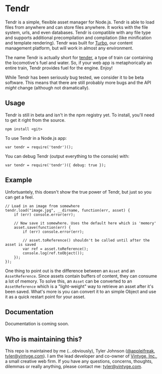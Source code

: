 # Tendr

Tendr is a simple, flexible asset manager for Node.js. Tendr is able to load files from anywhere and can store files anywhere. It works with the file system, urls, and even databases. Tendr is compatible with any file type and supports additional precompilation and compilation (like minification and template rendering). Tendr was built for [Turbo](https://github.com/appleifreak/Turbo), our content management platform, but will work in almost any environment.

The name Tendr is actually short for [tender](http://en.wikipedia.org/wiki/Tender_%28rail%29), a type of train car containing the locomotive's fuel and water. So, if your web app is metaphorically an entire train, Tendr provides fuel for the engine. Enjoy!

While Tendr has been seriously bug tested, we consider it to be beta software. This means that there are still probably more bugs and the API *might* change (although not dramatically).

## Usage

Tendr is still in beta and isn't in the npm registry yet. To install, you'll need to get it right from the source.

	npm install <git>

To use Tendr in a Node.js app:
	
	var tendr = require('tendr')();

You can debug Tendr (output everything to the console) with:

	var tendr = require('tendr')({ debug: true });

## Example

Unfortuantely, this doesn't show the true power of Tendr, but just so you can get a feel.

	// Load in an image from somewhere
	tendr.load("image.jpg", __dirname, function(err, asset) {
		if (err) console.error(err);
		
		// Now save it somewhere. Uses the default here which is 'memory'
		asset.save(function(err) {
			if (err) console.error(err);
			
			// asset.toReference() shouldn't be called until after the asset is saved
			var ref = asset.toReference();
			console.log(ref.toObject());
		});
	});

One thing to point out is the difference between an `Asset` and an `AssetReference`. Since assets contain buffers of content, they can consume a lot of memory. To solve this, an `Asset` can be converted to an `AssetReference` which is a "light-weight" way to retrieve an asset after it's been saved. What's more is you can convert it to an simple Object and use it as a quick restart point for your asset.

## Documentation

Documentation is coming soon.

## Who is maintaining this?

This repo is maintained by me (…obviously), Tyler Johnson ([@appleifreak](http://github.com/appleifreak), <tyler@vintyge.com>). I am the lead developer and co-owner of [Vintyge, Inc.](http://vintyge.com), a small creative web firm. If you have any questions, concerns, thoughts, dilemmas or really anything, please contact me: <tyler@vintyge.com>.